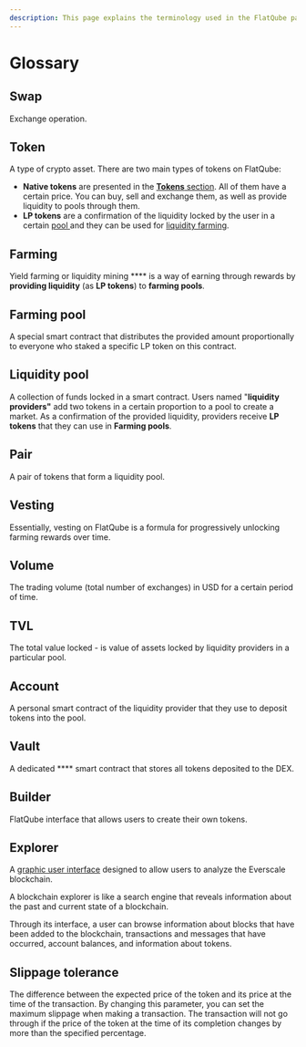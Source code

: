 ```yaml
---
description: This page explains the terminology used in the FlatQube pages.
---
```


# Glossary

## **Swap**

Exchange operation.

## **Token**

A type of crypto asset. There are two main types of tokens on FlatQube:&#x20;

* **Native tokens** are presented in the [**Tokens** section](../tokens/). All of them have a certain price. You can buy, sell and exchange them, as well as provide liquidity to pools through them.
* **LP tokens** are a confirmation of the liquidity locked by the user in a certain [pool ](../pools/)and they can be used for [liquidity farming](../farming/).

## **Farming**

Yield farming or liquidity mining **** is a way of earning through rewards by **providing liquidity** (as **LP tokens**) to **farming pools**.&#x20;

## **Farming pool**

A special smart contract that distributes the provided amount proportionally to everyone who staked a specific LP token on this contract.

## **Liquidity pool**

A collection of funds locked in a smart contract. Users named "**liquidity providers"** add two tokens in a certain proportion to a pool to create a market. As a confirmation of the provided liquidity, providers receive **LP tokens** that they can use in **Farming pools**.

## **Pair**

A pair of tokens that form a liquidity pool.

## **Vesting**

Essentially, vesting on FlatQube is a formula for progressively unlocking  farming rewards over time.

## **Volume**

The trading volume (total number of exchanges) in USD for a certain period of time.

## **TVL**

The total value locked - is value of assets locked by liquidity providers in a particular pool.

## **Account**

A personal smart contract of the liquidity provider that they use to deposit tokens into the pool.

## **Vault**

A dedicated **** smart contract that stores all tokens deposited to the DEX.

## **Builder**

FlatQube interface that allows users to create their own tokens.

## **Explorer**

A [graphic user interface](https://tonscan.io) designed to allow users to analyze the Everscale blockchain.

A blockchain explorer is like a search engine that reveals information about the past and current state of a blockchain.

Through its interface, a user can browse information about blocks that have been added to the blockchain, transactions and messages that have occurred, account balances, and information about tokens.&#x20;

## **Slippage tolerance**

The difference between the expected price of the token and its price at the time of the transaction. By changing this parameter, you can set the maximum slippage when making a transaction. The transaction will not go through if the price of the token at the time of its completion changes by more than the specified percentage.
